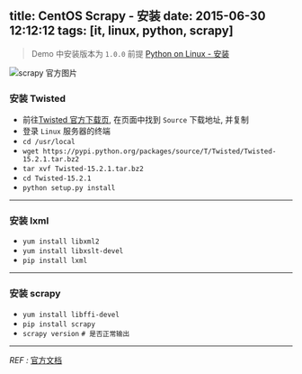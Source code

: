 title: CentOS Scrapy - 安装
date: 2015-06-30 12:12:12
tags: [it, linux, python, scrapy]
---


> Demo 中安装版本为 `1.0.0`
 前提 [Python on Linux - 安装](http://kenneth-hao.github.io/2015/06/29/Python-on-Linux-Install-md/)
 
![scrapy 官方图片](http://7xjzby.com1.z0.glb.clouddn.com/blog_scrapy_offical%202015-07-01%2018.25.24.png)

### 安装 Twisted

- 前往[Twisted 官方下载页](https://twistedmatrix.com/trac/), 在页面中找到 `Source` 下载地址, 并复制
- 登录 `Linux` 服务器的终端
- `cd /usr/local`
- `wget https://pypi.python.org/packages/source/T/Twisted/Twisted-15.2.1.tar.bz2`
- `tar xvf Twisted-15.2.1.tar.bz2`
- `cd Twisted-15.2.1`
- `python setup.py install`

---

### 安装 lxml

- `yum install libxml2`
- `yum install libxslt-devel`
- `pip install lxml`

---

### 安装 scrapy
- `yum install libffi-devel`
- `pip install scrapy`
- `scrapy version`    `# 是否正常输出`

---

*REF :* [官方文档](http://doc.scrapy.org/en/1.0/index.html)



